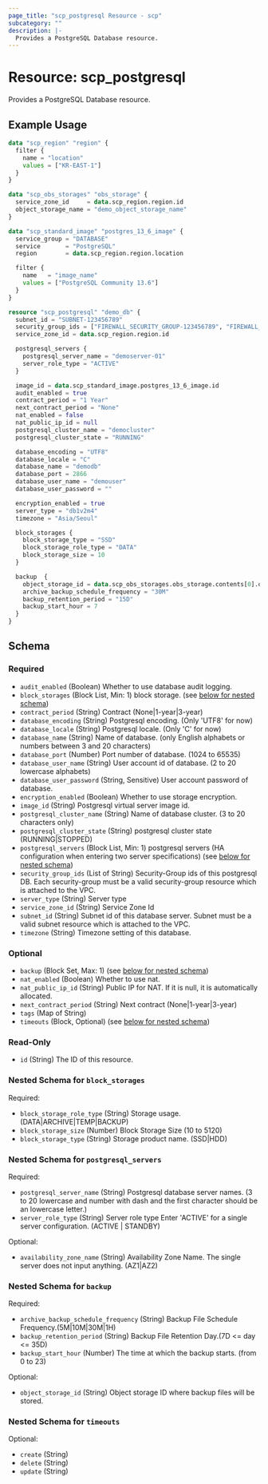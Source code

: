 ```yaml
---
page_title: "scp_postgresql Resource - scp"
subcategory: ""
description: |-
  Provides a PostgreSQL Database resource.
---
```


# Resource: scp_postgresql

Provides a PostgreSQL Database resource.


## Example Usage

```terraform
data "scp_region" "region" {
  filter {
    name = "location"
    values = ["KR-EAST-1"]
  }
}

data "scp_obs_storages" "obs_storage" {
  service_zone_id     = data.scp_region.region.id
  object_storage_name = "demo_object_storage_name"
}

data "scp_standard_image" "postgres_13_6_image" {
  service_group = "DATABASE"
  service       = "PostgreSQL"
  region        = data.scp_region.region.location

  filter {
    name   = "image_name"
    values = ["PostgreSQL Community 13.6"]
  }
}

resource "scp_postgresql" "demo_db" {
  subnet_id = "SUBNET-123456789"
  security_group_ids = ["FIREWALL_SECURITY_GROUP-123456789", "FIREWALL_SECURITY_GROUP-987654321"]
  service_zone_id = data.scp_region.region.id

  postgresql_servers {
    postgresql_server_name = "demoserver-01"
    server_role_type = "ACTIVE"
  }

  image_id = data.scp_standard_image.postgres_13_6_image.id
  audit_enabled = true
  contract_period = "1 Year"
  next_contract_period = "None"
  nat_enabled = false
  nat_public_ip_id = null
  postgresql_cluster_name = "democluster"
  postgresql_cluster_state = "RUNNING"

  database_encoding = "UTF8"
  database_locale = "C"
  database_name = "demodb"
  database_port = 2866
  database_user_name = "demouser"
  database_user_password = ""

  encryption_enabled = true
  server_type = "db1v2m4"
  timezone = "Asia/Seoul"

  block_storages {
    block_storage_type = "SSD"
    block_storage_role_type = "DATA"
    block_storage_size = 10
  }

  backup  {
    object_storage_id = data.scp_obs_storages.obs_storage.contents[0].object_storage_id
    archive_backup_schedule_frequency = "30M"
    backup_retention_period = "15D"
    backup_start_hour = 7
  }
}
```

<!-- schema generated by tfplugindocs -->
## Schema

### Required

- `audit_enabled` (Boolean) Whether to use database audit logging.
- `block_storages` (Block List, Min: 1) block storage. (see [below for nested schema](#nestedblock--block_storages))
- `contract_period` (String) Contract (None|1-year|3-year)
- `database_encoding` (String) Postgresql encoding. (Only 'UTF8' for now)
- `database_locale` (String) Postgresql locale. (Only 'C' for now)
- `database_name` (String) Name of database. (only English alphabets or numbers between 3 and 20 characters)
- `database_port` (Number) Port number of database. (1024 to 65535)
- `database_user_name` (String) User account id of database. (2 to 20 lowercase alphabets)
- `database_user_password` (String, Sensitive) User account password of database.
- `encryption_enabled` (Boolean) Whether to use storage encryption.
- `image_id` (String) Postgresql virtual server image id.
- `postgresql_cluster_name` (String) Name of database cluster. (3 to 20 characters only)
- `postgresql_cluster_state` (String) postgresql cluster state (RUNNING|STOPPED)
- `postgresql_servers` (Block List, Min: 1) postgresql servers (HA configuration when entering two server specifications) (see [below for nested schema](#nestedblock--postgresql_servers))
- `security_group_ids` (List of String) Security-Group ids of this postgresql DB. Each security-group must be a valid security-group resource which is attached to the VPC.
- `server_type` (String) Server type
- `service_zone_id` (String) Service Zone Id
- `subnet_id` (String) Subnet id of this database server. Subnet must be a valid subnet resource which is attached to the VPC.
- `timezone` (String) Timezone setting of this database.

### Optional

- `backup` (Block Set, Max: 1) (see [below for nested schema](#nestedblock--backup))
- `nat_enabled` (Boolean) Whether to use nat.
- `nat_public_ip_id` (String) Public IP for NAT. If it is null, it is automatically allocated.
- `next_contract_period` (String) Next contract (None|1-year|3-year)
- `tags` (Map of String)
- `timeouts` (Block, Optional) (see [below for nested schema](#nestedblock--timeouts))

### Read-Only

- `id` (String) The ID of this resource.

<a id="nestedblock--block_storages"></a>
### Nested Schema for `block_storages`

Required:

- `block_storage_role_type` (String) Storage usage. (DATA|ARCHIVE|TEMP|BACKUP)
- `block_storage_size` (Number) Block Storage Size (10 to 5120)
- `block_storage_type` (String) Storage product name. (SSD|HDD)


<a id="nestedblock--postgresql_servers"></a>
### Nested Schema for `postgresql_servers`

Required:

- `postgresql_server_name` (String) Postgresql database server names. (3 to 20 lowercase and number with dash and the first character should be an lowercase letter.)
- `server_role_type` (String) Server role type Enter 'ACTIVE' for a single server configuration. (ACTIVE | STANDBY)

Optional:

- `availability_zone_name` (String) Availability Zone Name. The single server does not input anything. (AZ1|AZ2)


<a id="nestedblock--backup"></a>
### Nested Schema for `backup`

Required:

- `archive_backup_schedule_frequency` (String) Backup File Schedule Frequency.(5M|10M|30M|1H)
- `backup_retention_period` (String) Backup File Retention Day.(7D <= day <= 35D)
- `backup_start_hour` (Number) The time at which the backup starts. (from 0 to 23)

Optional:

- `object_storage_id` (String) Object storage ID where backup files will be stored.


<a id="nestedblock--timeouts"></a>
### Nested Schema for `timeouts`

Optional:

- `create` (String)
- `delete` (String)
- `update` (String)
